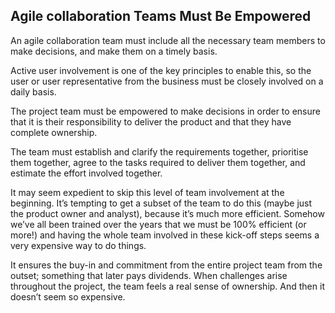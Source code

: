 ## Agile collaboration Teams Must Be Empowered

An agile collaboration team must include all the necessary team members to make decisions, and make them on a timely basis.

Active user involvement is one of the key principles to enable this, so the user or user representative from the business must be closely involved on a daily basis.

The project team must be empowered to make decisions in order to ensure that it is their responsibility to deliver the product and that they have complete ownership. 

The team must establish and clarify the requirements together, prioritise them together, agree to the tasks required to deliver them together, and estimate the effort involved together.

It may seem expedient to skip this level of team involvement at the beginning. It’s tempting to get a subset of the team to do this (maybe just the product owner and analyst), because it’s much more efficient. Somehow we’ve all been trained over the years that we must be 100% efficient (or more!) and having the whole team involved in these kick-off steps seems a very expensive way to do things.

It ensures the buy-in and commitment from the entire project team from the outset; something that later pays dividends. When challenges arise throughout the project, the team feels a real sense of ownership. And then it doesn’t seem so expensive.